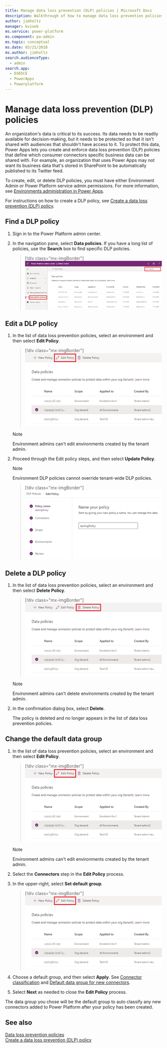 ```yaml
---
title: Manage data loss prevention (DLP) policies | Microsoft Docs
description: Walkthrough of how to manage data loss prevention policies for Power Apps.
author: jimholtz
manager: kvivek
ms.service: power-platform
ms.component: pa-admin
ms.topic: conceptual
ms.date: 03/21/2018
ms.author: jimholtz
search.audienceType: 
  - admin
search.app: 
  - D365CE
  - PowerApps
  - Powerplatform
---
```


# Manage data loss prevention (DLP) policies
An organization's data is critical to its success. Its data needs to be readily available for decision-making, but it needs to be protected so that it isn't shared with audiences that shouldn't have access to it. To protect this data, Power Apps lets you create and enforce data loss prevention (DLP) policies that define which consumer connectors specific business data can be shared with. For example, an organization that uses Power Apps may not want its business data that's stored in SharePoint to be automatically published to its Twitter feed.

To create, edit, or delete DLP policies, you must have either Environment Admin or Power Platform service admin permissions. For more information, see [Environments administration in Power Apps](environments-administration.md).

For instructions on how to create a DLP policy, see [Create a data loss prevention (DLP) policy](create-dlp-policy.md).

## Find a DLP policy

1. Sign in to the Power Platform admin center.

2. In the navigation pane, select **Data policies**. If you have a long list of policies, use the **Search** box to find specific DLP policies.

   > [!div class="mx-imgBorder"] 
   > ![DLP policy list](media/dlp-policy-list-view.png "DLP policy list")

## Edit a DLP policy

1. In the list of data loss prevention policies, select an environment and then select **Edit Policy**.

   > [!div class="mx-imgBorder"] 
   > ![Edit DLP policy](media/dlp-edit-policy.png "Edit DLP policy")

   > [!NOTE]
   > Environment admins can't edit environments created by the tenant admin.

2. Proceed through the Edit policy steps, and then select **Update Policy**.

   > [!NOTE]
   > Environment DLP policies cannot override tenant-wide DLP policies.

   > [!div class="mx-imgBorder"] 
   > ![Edit DLP policy review](media/dlp-edit-policy-review.png "Edit DLP policy review")

## Delete a DLP policy

1. In the list of data loss prevention policies, select an environment and then select **Delete Policy**.

   > [!div class="mx-imgBorder"] 
   > ![Delete DLP policy](media/dlp-delete-policy.png "Delete DLP policy")

   > [!NOTE]
   > Environment admins can't delete environments created by the tenant admin.

2. In the confirmation dialog box, select **Delete**.

   The policy is deleted and no longer appears in the list of data loss prevention policies.

## Change the default data group

1. In the list of data loss prevention policies, select an environment and then select **Edit Policy**.

   > [!div class="mx-imgBorder"] 
   > ![Edit DLP policy](media/dlp-edit-policy.png "Edit DLP policy")

   > [!NOTE]
   > Environment admins can't edit environments created by the tenant admin.

2. Select the **Connectors** step in the **Edit Policy** process.

3. In the upper-right, select **Set default group**.

   > [!div class="mx-imgBorder"] 
   > ![Edit default group](media/dlp-edit-policy.png "Edit default group")

4. Choose a default group, and then select **Apply**. See [Connector classification](wp-data-loss-prevention.md#connector-classification) and [Default data group for new connectors](wp-data-loss-prevention.md#default-data-group-for-new-connectors).

5. Select **Next** as needed to close the **Edit Policy** process.

The data group you chose will be the default group to auto classify any new connectors added to Power Platform after your policy has been created. 

## See also
[Data loss prevention policies](wp-data-loss-prevention.md) <br />
[Create a data loss prevention (DLP) policy](create-dlp-policy.md)